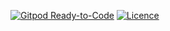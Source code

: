 [![Gitpod Ready-to-Code](https://img.shields.io/badge/Gitpod-Ready--to--Code-blue?logo=gitpod)](https://gitpod.io/#https://github.com/nojaja/SiteEditor) 
[![Licence](https://img.shields.io/badge/License-MIT-green.svg?style=flat-square)](LICENSE) 

